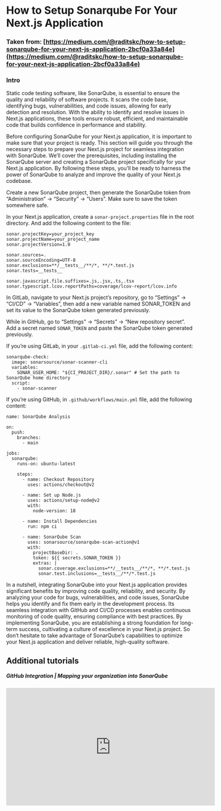 # How to Setup Sonarqube For Your Next.js Application


### Taken from: [https://medium.com/@raditskc/how-to-setup-sonarqube-for-your-next-js-application-2bcf0a33a84e](https://medium.com/@raditskc/how-to-setup-sonarqube-for-your-next-js-application-2bcf0a33a84e)

### Intro


Static code testing software, like SonarQube, is essential to ensure the quality and reliability of software projects. It scans the code base, identifying bugs, vulnerabilities, and code issues, allowing for early detection and resolution. With the ability to identify and resolve issues in Next.js applications, these tools ensure robust, efficient, and maintainable code that builds confidence in performance and stability.

Before configuring SonarQube for your Next.js application, it is important to make sure that your project is ready. This section will guide you through the necessary steps to prepare your Next.js project for seamless integration with SonarQube. We’ll cover the prerequisites, including installing the SonarQube server and creating a SonarQube project specifically for your Next.js application. By following these steps, you’ll be ready to harness the power of SonarQube to analyze and improve the quality of your Next.js codebase.

Create a new SonarQube project, then generate the SonarQube token from “Administration” -> “Security” -> “Users”. Make sure to save the token somewhere safe.

In your Next.js application, create a `sonar-project.properties` file in the root directory. And add the following content to the file:

```
sonar.projectKey=your_project_key
sonar.projectName=your_project_name
sonar.projectVersion=1.0

sonar.sources=.
sonar.sourceEncoding=UTF-8
sonar.exclusions=**/__tests__/**/*, **/*.test.js
sonar.tests=__tests__

sonar.javascript.file.suffixes=.js,.jsx,.ts,.tsx
sonar.typescript.lcov.reportPaths=coverage/lcov-report/lcov.info
```

In GitLab, navigate to your Next.js project’s repository, go to “Settings” -> “CI/CD” -> “Variables”, then add a new variable named SONAR\_TOKEN and set its value to the SonarQube token generated previously.

While in GitHub, go to “Settings” -> “Secrets” -> “New repository secret”. Add a secret named `SONAR_TOKEN` and paste the SonarQube token generated previously.

If you’re using GitLab, in your `.gitlab-ci.yml` file, add the following content:

```
sonarqube-check:
  image: sonarsource/sonar-scanner-cli
  variables:
    SONAR_USER_HOME: "${CI_PROJECT_DIR}/.sonar" # Set the path to SonarQube home directory
  script:
    - sonar-scanner
```

If you’re using GitHub, in `.github/workflows/main.yml` file, add the following content:

```
name: SonarQube Analysis

on:
  push:
    branches:
      - main

jobs:
  sonarqube:
    runs-on: ubuntu-latest

    steps:
      - name: Checkout Repository
        uses: actions/checkout@v2

      - name: Set up Node.js
        uses: actions/setup-node@v2
        with:
          node-version: 18

      - name: Install Dependencies
        run: npm ci

      - name: SonarQube Scan
        uses: sonarsource/sonarqube-scan-action@v1
        with:
          projectBaseDir: .
          token: ${{ secrets.SONAR_TOKEN }}
          extras: |
            sonar.coverage.exclusions=**/__tests__/**/*, **/*.test.js
            sonar.test.inclusions=__tests__/**/*.test.js
```

In a nutshell, integrating SonarQube into your Next.js application provides significant benefits by improving code quality, reliability, and security. By analyzing your code for bugs, vulnerabilities, and code issues, SonarQube helps you identify and fix them early in the development process. Its seamless integration with GitHub and CI/CD processes enables continuous monitoring of code quality, ensuring compliance with best practices. By implementing SonarQube, you are establishing a strong foundation for long-term success, cultivating a culture of excellence in your Next.js project. So don’t hesitate to take advantage of SonarQube’s capabilities to optimize your Next.js application and deliver reliable, high-quality software.


## Additional tutorials

##### GitHub Integration | Mapping your organization into SonarQube
<iframe width="560" height="315" src="https://www.youtube.com/embed/6zvBuZr8CeI?si=Rgp3dxIR775r5Mxc" title="YouTube video player" frameborder="0" allow="accelerometer; autoplay; clipboard-write; encrypted-media; gyroscope; picture-in-picture; web-share" referrerpolicy="strict-origin-when-cross-origin" allowfullscreen></iframe>